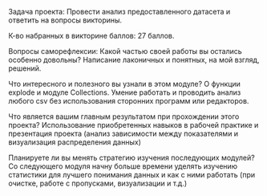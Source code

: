 Задача проекта:
Провести анализ предоставленного датасета и ответить на вопросы викторины.

К-во набранных в викторине баллов:
27 баллов.

Вопросы саморефлексии: 
Какой частью своей работы вы остались особенно довольны?
Написание лаконичных и понятных, на мой взгляд, решений.

Что интересного и полезного вы узнали в этом модуле?
О функции explode и модуле Collections. Умение работать и проводить анализ любого csv без использования сторонних программ или редакторов.

Что является вашим главным результатом при прохождении этого проекта?
Использование приобретенных навыков в рабочей практике и презентация проекта (анализ зависимости между показателями и визуализация распределения данных)

Планируете ли вы менять стратегию изучения последующих модулей?
Со следующего модуля начну больше времени уделять изучению статистики для лучшего понимания данных и как с ними работать (при очистке, работе с пропусками, визуализации и т.д.)
